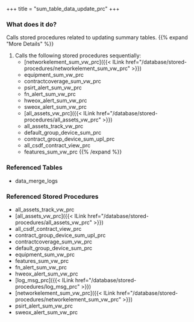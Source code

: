 +++
title = "sum_table_data_update_prc"
+++

### What does it do?
Calls stored procedures related to updating summary tables.
{{% expand "More Details" %}}
1. Calls the following stored procedures sequentially:
   - [networkelement_sum_vw_prc]({{< ILink href="/database/stored-procedures/networkelement_sum_vw_prc" >}})
   - equipment_sum_vw_prc
   - contractcoverage_sum_vw_prc
   - psirt_alert_sum_vw_prc
   - fn_alert_sum_vw_prc
   - hweox_alert_sum_vw_prc
   - sweox_alert_sum_vw_prc
   - [all_assets_vw_prc]({{< ILink href="/database/stored-procedures/all_assets_vw_prc" >}})
   - all_assets_track_vw_prc
   - default_group_device_sum_prc
   - contract_group_device_sum_upl_prc
   - all_csdf_contract_view_prc
   - features_sum_vw_prc
{{% /expand %}}

### Referenced Tables
- data_merge_logs

### Referenced Stored Procedures
- all_assets_track_vw_prc
- [all_assets_vw_prc]({{< ILink href="/database/stored-procedures/all_assets_vw_prc" >}})
- all_csdf_contract_view_prc
- contract_group_device_sum_upl_prc
- contractcoverage_sum_vw_prc
- default_group_device_sum_prc
- equipment_sum_vw_prc
- features_sum_vw_prc
- fn_alert_sum_vw_prc
- hweox_alert_sum_vw_prc
- [log_msg_prc]({{< ILink href="/database/stored-procedures/log_msg_prc" >}})
- [networkelement_sum_vw_prc]({{< ILink href="/database/stored-procedures/networkelement_sum_vw_prc" >}})
- psirt_alert_sum_vw_prc
- sweox_alert_sum_vw_prc
